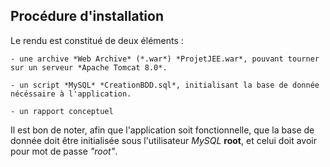 ## Procédure d'installation

Le rendu est constitué de deux éléments :

	- une archive *Web Archive* (*.war*) *ProjetJEE.war*, pouvant tourner sur un serveur *Apache Tomcat 8.0*.

	- un script *MySQL* *CreationBDD.sql*, initialisant la base de donnée nécéssaire à l'application.

	- un rapport conceptuel

Il est bon de noter, afin que l'application soit fonctionnelle, que la base de donnée doit être initialisée sous l'utilisateur *MySQL* **root**, et celui doit avoir pour mot de passe *"root"*.
